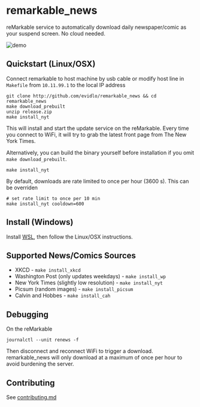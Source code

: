 # remarkable_news

reMarkable service to automatically download daily newspaper/comic as your suspend screen.  No cloud needed.

![demo](pic.png)

## Quickstart (Linux/OSX)

Connect remarkable to host machine by usb cable or modify host line in `Makefile` from `10.11.99.1` to the local IP address

    git clone http://github.com/evidlo/remarkable_news && cd remarkable_news
    make download_prebuilt
    unzip release.zip
    make install_nyt
    
This will install and start the update service on the reMarkable.  Every time you connect to WiFi, it will try to grab the latest front page from The New York Times.

Alternatively, you can build the binary yourself before installation if you omit `make download_prebuilt`.

    make install_nyt
    
By default, downloads are rate limited to once per hour (3600 s).  This can be overriden

    # set rate limit to once per 10 min
    make install_nyt cooldown=600
    
## Install (Windows)

Install [WSL](https://docs.microsoft.com/en-us/learn/modules/get-started-with-windows-subsystem-for-linux/2-enable-and-install), then follow the Linux/OSX instructions.
    
## Supported News/Comics Sources

- XKCD - `make install_xkcd`
- Washington Post (only updates weekdays) - `make install_wp`
- New York Times (slightly low resolution) - `make install_nyt`
- Picsum (random images) - `make install_picsum`
- Calvin and Hobbes - `make install_cah`
<!-- - Wikipedia Picture of the Day - `make install_wikipotd` -->
    

## Debugging

On the reMarkable

    journalctl --unit renews -f
    
Then disconnect and reconnect WiFi to trigger a download.  remarkable_news will only download at a maximum of once per hour to avoid burdening the server.

## Contributing

See [contributing.md](contributing.md)
